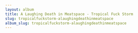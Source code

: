 ```yaml
---
layout: album
title: A Laughing Death in Meatspace - Tropical Fuck Storm
slug: tropicalfuckstorm-alaughingdeathinmeatspace
album_slug: tropicalfuckstorm-alaughingdeathinmeatspace
---
```

